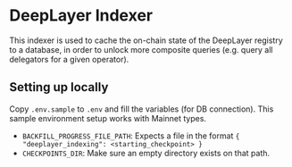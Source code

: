 # DeepLayer Indexer

This indexer is used to cache the on-chain state of the DeepLayer registry to a database,
in order to unlock more composite queries (e.g. query all delegators for a given operator).

## Setting up locally

Copy `.env.sample` to `.env` and fill the variables (for DB connection).
This sample environment setup works with Mainnet types.

- `BACKFILL_PROGRESS_FILE_PATH`: Expects a file in the format `{ "deeplayer_indexing": <starting_checkpoint> }`
- `CHECKPOINTS_DIR`: Make sure an empty directory exists on that path.

